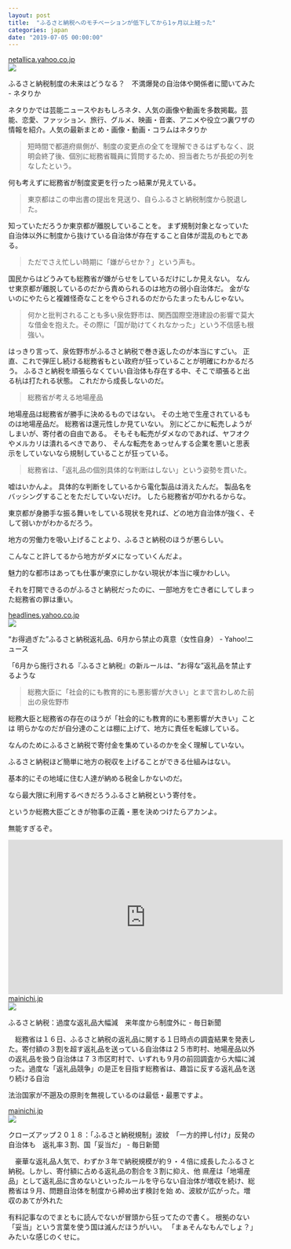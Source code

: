 ```yaml
---
layout: post
title:  "ふるさと納税へのモチベーションが低下してから1ヶ月以上経った"
categories: japan
date: "2019-07-05 00:00:00"
---
```


<div class="card">
  <a href="https://netallica.yahoo.co.jp/news/20190429-21902550-sirabee"></a>
  <div class="card__header">
    <a href="https://netallica.yahoo.co.jp/news/20190429-21902550-sirabee">netallica.yahoo.co.jp</a>
  </div>
  <div class="card__image">
    <img src="https://iwiz-cmspf.c.yimg.jp/c/cmspf/70/95/81/42/67eed12958a530685fd235130c85358f.jpg">
  </div>
  <div class="card__title">
    <p>ふるさと納税制度の未来はどうなる？　不満爆発の自治体や関係者に聞いてみた - ネタりか</p>
  </div>
  <div class="card__description">
    <p>ネタりかでは芸能ニュースやおもしろネタ、人気の画像や動画を多数掲載。芸能、恋愛、ファッション、旅行、グルメ、映画・音楽、アニメや役立つ裏ワザの情報を紹介。人気の最新まとめ・画像・動画・コラムはネタりか</p>
  </div>
</div>

> 短時間で都道府県側が、制度の変更点の全てを理解できるはずもなく、説明会終了後、個別に総務省職員に質問するため、担当者たちが長蛇の列をなしたという。

何も考えずに総務省が制度変更を行ったっ結果が見えている。

> 東京都はこの申出書の提出を見送り、自らふるさと納税制度から脱退した。

知っていただろうか東京都が離脱していることを。
まず規制対象となっていた自治体以外に制度から抜けている自治体が存在すること自体が混乱のもとである。

> ただでさえ忙しい時期に「嫌がらせか？」という声も。

国民からはどうみても総務省が嫌がらせをしているだけにしか見えない。
なんせ東京都が離脱しているのだから責められるのは地方の弱小自治体だ。
金がないのにやたらと複雑怪奇なことをやらされるのだからたまったもんじゃない。

> 何かと批判されることも多い泉佐野市は、関西国際空港建設の影響で莫大な借金を抱えた。その際に「国が助けてくれなかった」という不信感も根強い。

はっきり言って、泉佐野市がふるさと納税で巻き返したのが本当にすごい。
正直、これで弾圧し続ける総務省もとい政府が狂っていることが明確にわかるだろう。
ふるさと納税を頑張らなくていい自治体も存在する中、そこで頑張ると出る杭は打たれる状態。
これだから成長しないのだ。

> 総務省が考える地場産品

地場産品は総務省が勝手に決めるものではない。
その土地で生産されているものは地場産品だ。
総務省は還元性しか見ていない。
別にどこかに転売しようがしまいが、寄付者の自由である。
そもそも転売がダメなのであれば、ヤフオクやメルカリは潰れるべきであり、
そんな転売をあっせんする企業を悪いと思表示をしていないなら規制していることが狂っている。

> 総務省は、「返礼品の個別具体的な判断はしない」という姿勢を貫いた。

嘘はいかんよ。
具体的な判断をしているから電化製品は消えたんだ。
製品名をバッシングすることをただしていないだけ。
したら総務省が叩かれるからな。

東京都が身勝手な振る舞いをしている現状を見れば、どの地方自治体が強く、そして弱いかがわかるだろう。

地方の労働力を吸い上げることより、ふるさと納税のほうが悪らしい。

こんなこと許してるから地方がダメになっていくんだよ。

魅力的な都市はあっても仕事が東京にしかない現状が本当に嘆かわしい。

それを打開できるのがふるさと納税だったのに、一部地方を亡き者にしてしまった総務省の罪は重い。

<div class="card">
  <a href="https://headlines.yahoo.co.jp/article?a=20190424-00010000-jisin-soci"></a>
  <div class="card__header">
    <a href="https://headlines.yahoo.co.jp/article?a=20190424-00010000-jisin-soci">headlines.yahoo.co.jp</a>
  </div>
  <div class="card__image">
    <img src="https://lpt.c.yimg.jp/amd/20190424-00010000-jisin-000-view.jpg">
  </div>
  <div class="card__title">
    <p>“お得過ぎた”ふるさと納税返礼品、6月から禁止の真意（女性自身） - Yahoo!ニュース</p>
  </div>
  <div class="card__description">
    <p>「6月から施行される『ふるさと納税』の新ルールは、“お得な”返礼品を禁止するような</p>
  </div>
</div>

> 総務大臣に「社会的にも教育的にも悪影響が大きい」とまで言わしめた前出の泉佐野市

総務大臣と総務省の存在のほうが「社会的にも教育的にも悪影響が大きい」ことは
明らかなのだが自分達のことは棚に上げて、地方に責任を転嫁している。

なんのためにふるさと納税で寄付金を集めているのかを全く理解していない。

ふるさと納税ほど簡単に地方の税収を上げることができる仕組みはない。

基本的にその地域に住む人達が納める税金しかないのだ。

なら最大限に利用するべきだろうふるさと納税という寄付を。

というか総務大臣ごときが物事の正義・悪を決めつけたらアカンよ。

無能すぎるぞ。

<div class="google">
<iframe width="560" height="315" src="https://www.youtube.com/embed/BRAAH-ve1sw" frameborder="0" allow="accelerometer; autoplay; encrypted-media; gyroscope; picture-in-picture" allowfullscreen></iframe>
</div>

<div class="card">
  <a href="https://mainichi.jp/articles/20181117/k00/00m/040/095000c"></a>
  <div class="card__header">
    <a href="https://mainichi.jp/articles/20181117/k00/00m/040/095000c">mainichi.jp</a>
  </div>
  <div class="card__image">
    <img src="https://cdn.mainichi.jp/vol1/2018/11/17/20181117k0000m040099000p/0c8.jpg?2">
  </div>
  <div class="card__title">
    <p>ふるさと納税：過度な返礼品大幅減　来年度から制度外に - 毎日新聞</p>
  </div>
  <div class="card__description">
    <p>　総務省は１６日、ふるさと納税の返礼品に関する１日時点の調査結果を発表した。寄付額の３割を超す返礼品を送っている自治体は２５市町村、地場産品以外の返礼品を扱う自治体は７３市区町村で、いずれも９月の前回調査から大幅に減った。過度な「返礼品競争」の是正を目指す総務省は、趣旨に反する返礼品を送り続ける自治</p>
  </div>
</div>

法治国家が不遡及の原則を無視しているのは最低・最悪ですよ。

<div class="card">
  <a href="https://mainichi.jp/articles/20181029/ddm/003/010/058000c"></a>
  <div class="card__header">
    <a href="https://mainichi.jp/articles/20181029/ddm/003/010/058000c">mainichi.jp</a>
  </div>
  <div class="card__image">
    <img src="https://cdn.mainichi.jp/vol1/2018/10/29/20181029ddm001010005000p/9.jpg?1">
  </div>
  <div class="card__title">
    <p>クローズアップ２０１８：「ふるさと納税規制」波紋　「一方的押し付け」反発の自治体も　返礼率３割、国「妥当だ」 - 毎日新聞</p>
  </div>
  <div class="card__description">
    <p>　豪華な返礼品人気で、わずか３年で納税規模が約９・４倍に成長したふるさと納税。しかし、寄付額に占める返礼品の割合を３割に抑え、他
県産は「地場産品」として返礼品に含めないといったルールを守らない自治体が増収を続け、総務省は９月、問題自治体を制度から締め出す検討を始
め、波紋が広がった。増収のあてが外れた</p>
  </div>
</div>

有料記事なのでまともに読んでないが冒頭から狂ってたので書く。
根拠のない「妥当」という言葉を使う国は滅んだほうがいい。
「まぁそんなもんでしょ？」みたいな感じのくせに。


